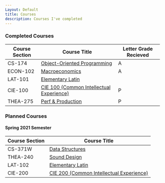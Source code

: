 ```yaml
---
Layout: Default
title: Courses
description: Courses I've completed
---
```


### Completed Courses

| Course Section | Course Title | Letter Grade Recieved |
|---|---|---|
| CS-174 | [Object-Oriented Programming](courseDescriptions\freshmanYear.html) | A |
| ECON-102 | [Macroeconomics](courseDescriptions\freshmanYear.html) | A |
| LAT-101 | [Elementary Latin](courseDescriptions\freshmanYear.html) | |
| CIE-100 | [CIE 100 (Common Intellectual Experience)](courseDescriptions\freshmanYear.html) | P |
| THEA-275 | [Perf & Production](courseDescriptions\freshmanYear.html) | P |

### Planned Courses
#### Spring 2021 Semester

| Course Section | Course Title |
|---|---|
| CS-371W | [Data Structures](courseDescriptions\freshmanYear.html#second-semester) |
| THEA-240 | [Sound Design](courseDescriptions\freshmanYear.html#second-semester) |
| LAT-102 | [Elementary Latin](courseDescriptions\freshmanYear.html#second-semester) |
| CIE-200 | [CIE 200 (Common Intellectual Experience)](courseDescriptions\freshmanYear.html#second-semester) |
